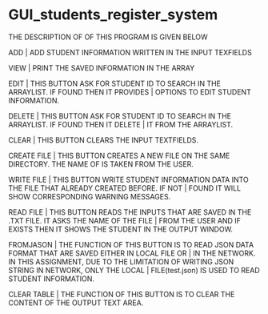 # GUI_students_register_system
THE DESCRIPTION OF OF THIS PROGRAM IS GIVEN BELOW

ADD          | ADD STUDENT INFORMATION WRITTEN IN THE INPUT TEXFIELDS

VIEW         | PRINT THE SAVED INFORMATION IN THE ARRAY

EDIT         | THIS BUTTON ASK FOR STUDENT ID TO SEARCH IN THE ARRAYLIST. IF FOUND THEN IT PROVIDES
             | OPTIONS TO EDIT STUDENT INFORMATION.

DELETE       | THIS BUTTON ASK FOR STUDENT ID TO SEARCH IN THE ARRAYLIST. IF FOUND THEN IT DELETE 
             | IT FROM THE ARRAYLIST.

CLEAR        | THIS BUTTON CLEARS THE INPUT TEXTFIELDS.

CREATE FILE  | THIS BUTTON CREATES A NEW FILE ON THE SAME DIRECTORY. THE NAME OF IS TAKEN FROM THE USER.

WRITE FILE   | THIS BUTTON WRITE STUDENT INFORMATION DATA INTO THE FILE THAT ALREADY CREATED BEFORE. IF NOT 
             | FOUND IT WILL SHOW CORRESPONDING WARNING MESSAGES.

READ FILE    | THIS BUTTON READS THE INPUTS THAT ARE SAVED IN THE .TXT FILE. IT ASKS THE NAME OF THE FILE 
             | FROM THE USER AND IF EXISTS THEN IT SHOWS THE STUDENT IN THE OUTPUT WINDOW.

FROMJASON    | THE FUNCTION OF THIS BUTTON IS TO READ JSON DATA FORMAT THAT ARE SAVED EITHER IN LOCAL FILE OR 
             | IN THE NETWORK. IN THIS ASSIGNMENT, DUE TO THE LIMITATION OF WRITING JSON STRING IN NETWORK, ONLY THE LOCAL
             | FILE(test.json) IS USED TO READ STUDENT INFORMATION.  

CLEAR TABLE  | THE FUNCTION OF THIS BUTTON IS TO CLEAR THE CONTENT OF THE OUTPUT TEXT AREA.
